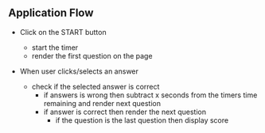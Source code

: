 ## Application Flow

- Click on the START button

  - start the timer
  - render the first question on the page

- When user clicks/selects an answer
  - check if the selected answer is correct
    - if answers is wrong then subtract x seconds from the timers time remaining and render next question
    - if answer is correct then render the next question
      - if the question is the last question then display score
